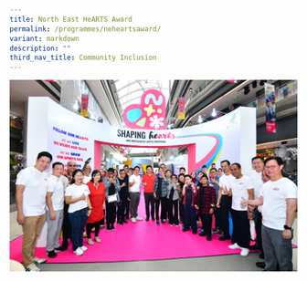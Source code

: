 ```yaml
---
title: North East HeARTS Award
permalink: /programmes/neheartsaward/
variant: markdown
description: ""
third_nav_title: Community Inclusion
---
```

![](/images/R85_5236.jpg)

